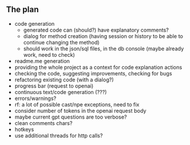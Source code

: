 ## The plan

- code generation
  - generated code can (should?) have explanatory comments?
  - dialog for method creation (having session or history to be able to continue changing the method)
  - should work in the json/sql files, in the db console (maybe already work, need to check)
- readme.me generation
- providing the whole project as a context for code explanation actions
- checking the code, suggesting improvements, checking for bugs
- refactoring existing code (with a dialog?)
- progress bar (request to openai)
- continuous text/code generation (???)
- errors/warnings?
- rf: a lot of possible cast/npe exceptions, need to fix
- consider number of tokens in the openai request body
- maybe current gpt questions are too verbose?
- clean comments chars?
- hotkeys
- use additional threads for http calls?